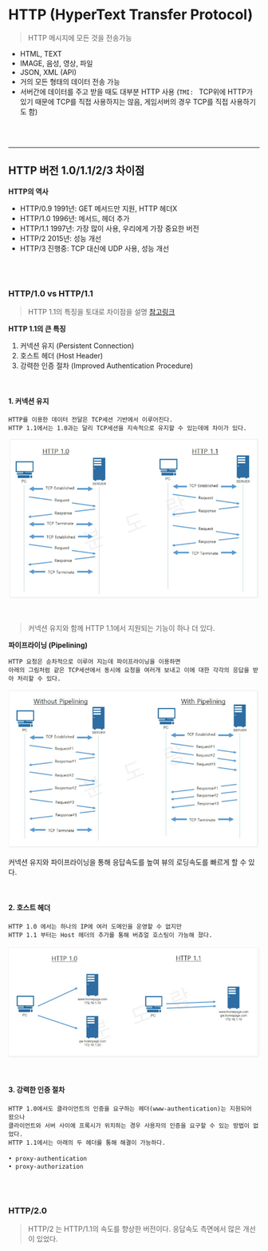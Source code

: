 # HTTP (HyperText Transfer Protocol)
> HTTP 메시지에 모든 것을 전송가능

* HTML, TEXT
* IMAGE, 음성, 영상, 파일
* JSON, XML (API)
* 거의 모든 형태의 데이터 전송 가능
* 서버간에 데이터를 주고 받을 때도 대부분 HTTP 사용
    (`TMI: ` TCP위에 HTTP가 있기 때문에 TCP를 직접 사용하지는 않음, 게임서버의 경우 TCP를 직접 사용하기도 함)

<br> <br>

***

## HTTP 버전 1.0/1.1/2/3 차이점
**HTTP의 역사**
* HTTP/0.9 1991년: GET 메서드만 지원, HTTP 헤더X
* HTTP/1.0 1996년: 메서드, 헤더 추가
* HTTP/1.1 1997년: 가장 많이 사용, 우리에게 가장 중요한 버전
* HTTP/2 2015년: 성능 개선
* HTTP/3 진행중: TCP 대신에 UDP 사용, 성능 개선

<br> <br>

### HTTP/1.0 vs HTTP/1.1
> HTTP 1.1의 특징을 토대로 차이점을 설명
> [참고링크](https://withbundo.blogspot.com/2021/02/http-http-10-http-11.html)

**HTTP 1.1의 큰 특징**
1. 커넥션 유지 (Persistent Connection)
2. 호스트 헤더 (Host Header)
3. 강력한 인증 절차 (Improved Authentication Procedure)

<br>

#### 1. 커넥션 유지
~~~
HTTP를 이용한 데이터 전달은 TCP세션 기반에서 이루어진다.
HTTP 1.1에서는 1.0과는 달리 TCP세션을 지속적으로 유지할 수 있는데에 차이가 있다.
~~~

![](2022-02-04-15-36-49.png)

<br>

> 커넥션 유지와 함께 HTTP 1.1에서 지원되는 기능이 하나 더 있다.

**파이프라이닝 (Pipelining)**
~~~
HTTP 요청은 순차적으로 이루어 지는데 파이프라이닝을 이용하면
아래의 그림처럼 같은 TCP세션에서 동시에 요청을 여러개 보내고 이에 대한 각각의 응답을 받아 처리할 수 있다.
~~~

![](2022-02-04-15-48-09.png)

커넥션 유지와 파이프라이닝을 통해 응답속도를 높여 뷰의 로딩속도를 빠르게 할 수 있다.

<br>

#### 2. 호스트 헤더
~~~
HTTP 1.0 에서는 하나의 IP에 여러 도메인을 운영할 수 없지만
HTTP 1.1 부터는 Host 헤더의 추가를 통해 버츄얼 호스팅이 가능해 졌다.
~~~

![](2022-02-04-15-43-23.png)

<br>

#### 3. 강력한 인증 절차
~~~
HTTP 1.0에서도 클라이언트의 인증을 요구하는 헤더(www-authentication)는 지원되어 왔으나
클라이언트와 서버 사이에 프록시가 위치하는 경우 사용자의 인증을 요구할 수 있는 방법이 없었다.
HTTP 1.1에서는 아래의 두 헤더를 통해 해결이 가능하다.

• proxy-authentication
• proxy-authorization
~~~

<br> <br>

### HTTP/2.0
> HTTP/2 는 HTTP/1.1의 속도를 향상한 버전이다. 응답속도 측면에서 많은 개선이 있었다.